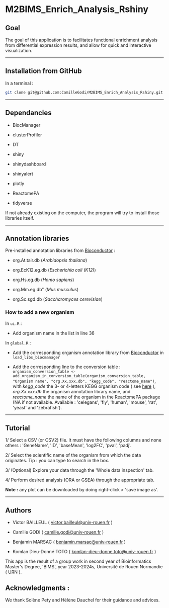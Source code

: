 # M2BIMS_Enrich_Analysis_Rshiny

## Goal

The goal of this application is to facilitates functional enrichment analysis from differential expression results, and allow for quick and interactive visualization.

------------------------------------------------------------------------

## Installation from GitHub

In a terminal :

```bash
git clone git@github.com:CamilleGodi/M2BIMS_Enrich_Analysis_Rshiny.git
```

------------------------------------------------------------------------

## Dependancies

-   BiocManager

-   clusterProfiler

-   DT

-   shiny

-   shinydashboard

-   shinyalert

-   plotly

-   ReactomePA

-   tidyverse

If not already existing on the computer, the program will try to install those libraries itself.

------------------------------------------------------------------------

## Annotation libraries

Pre-installed annotation libraries from [Bioconductor](https://bioconductor.org/packages/3.18/data/annotation/) :

-   org.At.tair.db (*Arabidopsis thaliana*)

-   org.EcK12.eg.db (*Escherichia coli (K12)*)

-   org.Hs.eg.db (*Homo sapiens*)

-   org.Mm.eg.db" (*Mus musculus*)

-   org.Sc.sgd.db (*Saccharomyces cerevisiae*)

### How to add a new organism

In `ui.R` :

-   Add organism name in the list in line 36

In `global.R` :

-   Add the corresponding organism annotation library from [Bioconductor](https://bioconductor.org/packages/3.18/data/annotation/) in `load_libs_biocmanager`

-   Add the corresponding line to the conversion table : `organism_conversion_table <- add_organism_in_conversion_table(organism_conversion_table, "Organism name", "org.Xx.xxx.db", "kegg_code", "reactome_name")`, with *kegg_code* the 3- or 4-letters KEGG organism code ( see [here](https://www.genome.jp/kegg/catalog/org_list.html) ), *org.Xx.xxx.db* the organism annotation library name, and *reactome_name* the name of the organism in the ReactomePA package (NA if not available. Available : 'celegans', 'fly', 'human', 'mouse', 'rat', 'yeast' and 'zebrafish').

------------------------------------------------------------------------
          
## Tutorial

1/ Select a CSV (or CSV2) file. It must have the following columns and none others : 'GeneName', 'ID', 'baseMean', 'log2FC', 'pval', 'padj'.

2/ Select the scientific name of the organism from which the data originates. Tip : you can type to search in the box.

3/ (Optional) Explore your data through the 'Whole data inspection' tab.

4/ Perform desired analysis (ORA or GSEA) through the appropriate tab.


**Note :** any plot can be downloaded by doing right-click > 'save image as'.
          
------------------------------------------------------------------------
          
## Authors

-   Victor BAILLEUL ( [victor.bailleul\@univ-rouen.fr](mailto:victor.bailleul@univ-rouen.fr) )

-   Camille GODI ( [camille.godi\@univ-rouen.fr](mailto:camille.godi@univ-rouen.fr) )

-   Benjamin MARSAC ( [benjamin.marsac\@univ-rouen.fr](mailto:benjamin.marsac@univ-rouen.fr) )

-   Komlan Dieu-Donné TOTO ( [komlan-dieu-donne.toto\@univ-rouen.fr](mailto:komlan-dieu-donne.toto@univ-rouen.fr) )

This app is the result of a group work in second year of Bioinformatics Master's Degree, 'BIMS', year 2023-2024s, Université de Rouen Normandie ( URN ).

## Acknowledgments :

We thank Solène Pety and Hélène Dauchel for their guidance and advices.
